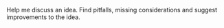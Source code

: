 Help me discuss an idea. Find pitfalls, missing considerations and suggest improvements to the idea.